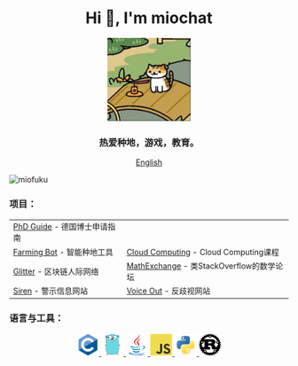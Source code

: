 
<h1 align="center">Hi 👋, I'm miochat</h1>
 <p align="center">
        <a><img src="cat.gif" width="150"/></a>
    </p>
<h3 align="center">热爱种地，游戏，教育。</h3>

<p align="center">
        <a href="https://github.com/miofuku/miofuku/blob/main/README.md"><span>English</span></a>
</p>

<p align="left"> <img src="https://komarev.com/ghpvc/?username=miofuku&label=Profile%20views&color=0e75b6&style=flat" alt="miofuku" /> </p>

<h3 align="left">项目：</h3>
    <table align="center">
        <tr>
            <td><a href="https://github.com/miofuku/phd-guide">PhD Guide</a> - 德国博士申请指南</td>
        </tr>
        <tr>
            <td><a href="https://github.com/miofuku/farming-bot">Farming Bot</a> - 智能种地工具</td>
            <td><a href="https://github.com/miofuku/cloudcomputing">Cloud Computing</a> - Cloud Computing课程</td>
        </tr>
        <tr>
            <td><a href="https://github.com/miofuku/glitter">Glitter</a> - 区块链人际网络</td>
            <td><a href="https://github.com/miofuku/math-exchange">MathExchange</a> - 类StackOverflow的数学论坛</td>
        </tr>
        <tr>
            <td><a href="https://github.com/miofuku/siren">Siren</a> - 警示信息网站</td>
            <td><a href="https://github.com/miofuku/anti-discrim">Voice Out</a> - 反歧视网站</td>
        </tr>
    </table>


<h3 align="left">语言与工具：</h3>
<p align="center"> <a href="https://www.cprogramming.com/" target="_blank" rel="noreferrer"> <img src="https://raw.githubusercontent.com/devicons/devicon/master/icons/c/c-original.svg" alt="c" width="40" height="40"/> </a> <a href="https://golang.org" target="_blank" rel="noreferrer"> <img src="https://raw.githubusercontent.com/devicons/devicon/master/icons/go/go-original.svg" alt="go" width="40" height="40"/> </a> <a href="https://www.java.com" target="_blank" rel="noreferrer"> <img src="https://raw.githubusercontent.com/devicons/devicon/master/icons/java/java-original.svg" alt="java" width="40" height="40"/> </a> <a href="https://developer.mozilla.org/en-US/docs/Web/JavaScript" target="_blank" rel="noreferrer"> <img src="https://raw.githubusercontent.com/devicons/devicon/master/icons/javascript/javascript-original.svg" alt="javascript" width="40" height="40"/> </a> <a href="https://www.python.org" target="_blank" rel="noreferrer"> <img src="https://raw.githubusercontent.com/devicons/devicon/master/icons/python/python-original.svg" alt="python" width="40" height="40"/> </a> <a href="https://www.rust-lang.org" target="_blank" rel="noreferrer"> <img src="https://raw.githubusercontent.com/devicons/devicon/master/icons/rust/rust-original.svg" alt="rust" width="40" height="40"/> </a> </p>
